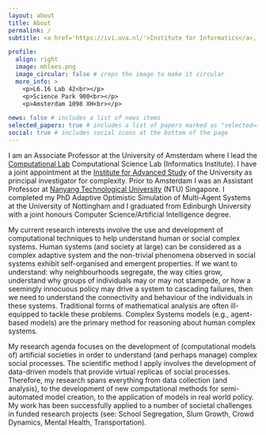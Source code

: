 ```yaml
---
layout: about
title: About
permalink: /
subtitle: <a href='https://ivi.uva.nl/'>Institute for Informatics</a>, <a href='https://ias.uva.nl/'>Institute for Advanced Study</a>

profile:
  align: right
  image: mhlees.png
  image_circular: false # crops the image to make it circular
  more_info: >
    <p>L6.16 Lab 42<br></p>
    <p>Science Park 900<br></p>
    <p>Amsterdam 1098 XH<br></p>

news: false # includes a list of news items
selected_papers: true # includes a list of papers marked as "selected={true}"
social: true # includes social icons at the bottom of the page
---
```


I am an Associate Professor at the University of Amsterdam where I lead the [Computational Lab](https://uva.computationalscience.nl/)
Computational Science Lab (Informatics Institute). I have a joint appointment at the [Institute for Advanced Study](https://ias.uva.nl) of the University as principal investigator for complexity. Prior to Amsterdam I was an Assistant Professor at [Nanyang Technological University](https://www.ntu.edu.sg/) (NTU) Singapore. I completed my PhD Adaptive Optimistic Simulation of Multi-Agent Systems at the University of Nottingham and I graduated from Edinburgh University with a joint honours Computer Science/Artificial Intelligence degree.

My current research interests involve the use and development of computational techniques to help understand human or social complex systems. Human systems (and society at large) can be considered as a complex adaptive system and the non-trivial phenomena observed in social systems exhibit self-organised and emergent properties. If we want to understand: why neighbourhoods segregate, the way cities grow, understand why groups of individuals may or may not stampede, or how a seemingly innocuous policy may drive a system to cascading failures, then we need to understand the connectivity and behaviour of the individuals in these systems. Traditional forms of mathematical analysis are often ill- equipped to tackle these problems. Complex Systems models (e.g., agent-based models) are the primary method for reasoning about human complex systems.

My research agenda focuses on the development of (computational models of) artificial societies in order to understand (and perhaps manage) complex social processes. The scientific method I apply involves the development of data-driven models that provide virtual replicas of social processes. Therefore, my research spans everything from data collection (and analysis), to the development of new computational methods for semi-automated model creation, to the application of models in real world policy. My work has been successfully applied to a number of societal challenges in funded research projects (see: School Segregation, Slum Growth, Crowd Dynamics, Mental Health, Transportation).
